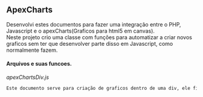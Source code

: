## ApexCharts 

Desenvolvi estes documentos para fazer uma integração entre o PHP, Javascript e o apexCharts(Graficos para html5 em canvas).  
Neste projeto crio uma classe com funções para automatizar a criar novos graficos sem ter que desenvolver parte disso em Javascript, como normalmente fazem.


#### Arquivos e suas funcoes.

*apexChartsDiv.js*
```sh 
Este documento serve para criação de graficos dentro de uma div, ele fica no fundo dela. (Necessita de CSS Intermediario)
```
